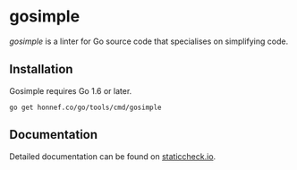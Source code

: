 # gosimple

_gosimple_ is a linter for Go source code that specialises on
simplifying code.

## Installation

Gosimple requires Go 1.6 or later.

    go get honnef.co/go/tools/cmd/gosimple

## Documentation

Detailed documentation can be found on
[staticcheck.io](https://staticcheck.io/docs/gosimple).
